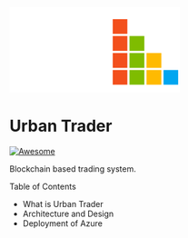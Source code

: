 ![logo](urban-trader.png)
# Urban Trader
[![Awesome](https://cdn.rawgit.com/sindresorhus/awesome/d7305f38d29fed78fa85652e3a63e154dd8e8829/media/badge.svg)](https://github.com/sindresorhus/awesome) 

Blockchain based trading system.

Table of Contents 

* What is Urban Trader
* Architecture and Design
* Deployment of Azure 